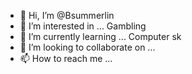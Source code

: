 - 👋 Hi, I’m @Bsummerlin
- 👀 I’m interested in ... Gambling
- 🌱 I’m currently learning ... Computer sk
- 💞️ I’m looking to collaborate on ...
- 📫 How to reach me ...

<!---
Bsummerlin/Bsummerlin is a ✨ special ✨ repository because its `README.md` (this file) appears on your GitHub profile.
You can click the Preview link to take a look at your changes.
--->
